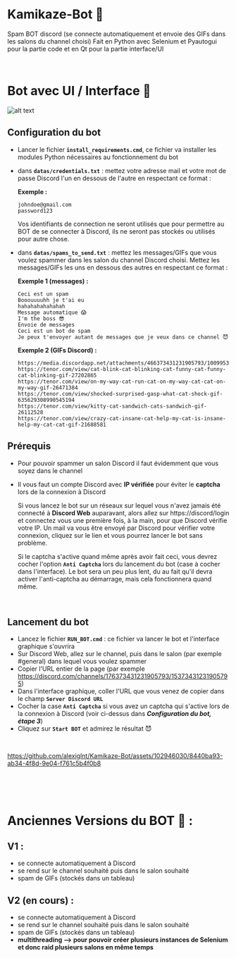 # Kamikaze-Bot 🤖
Spam BOT discord (se connecte automatiquement et envoie des GIFs dans les salons du channel choisi)
Fait en Python avec Selenium et Pyautogui pour la partie code et en Qt pour la partie interface/UI

<br>


# Bot avec UI / Interface 📱

![alt text](https://github.com/alexiglnt/Kamikaze-Bot/blob/main/images/demo-ui.png?raw=true)

## Configuration du bot
- Lancer le fichier **`install_requirements.cmd`**, ce fichier va installer les modules Python nécessaires au fonctionnement du bot
- dans **`datas/credentials.txt`** : mettez votre adresse mail et votre mot de passe Discord l'un en dessous de l'autre en respectant ce format :


    **Exemple :** 

    ```
    johndoe@gmail.com
    password123
    ```

    Vos identifiants de connection ne seront utilisés que pour permettre au BOT de se connecter à Discord, ils ne seront pas stockés ou utilisés pour autre chose. 
    
- dans **`datas/spams_to_send.txt`** : mettez les messages/GIFs que vous voulez spammer dans les salon du channel Discord choisi. Mettez les messages/GIFs les uns en dessous des autres en respectant ce format : 

    **Exemple 1 (messages) :** 

    ```
    Ceci est un spam
    Booouuuuhh je t'ai eu
    hahahahahahahah
    Message automatique 😱
    I'm the boss 😎
    Envoie de messages
    Ceci est un bot de spam
    Je peux t'envoyer autant de messages que je veux dans ce channel 😈 
    ```
    **Exemple 2 (GIFs Discord) :** 

    ```
    https://media.discordapp.net/attachments/466373431231905793/1009953158279221278/caption.gif
    https://tenor.com/view/cat-blink-cat-blinking-cat-funny-cat-funny-cat-blinking-gif-27202865
    https://tenor.com/view/on-my-way-cat-run-cat-on-my-way-cat-cat-on-my-way-gif-26471384
    https://tenor.com/view/shocked-surprised-gasp-what-cat-shock-gif-635629308990545194
    https://tenor.com/view/kitty-cat-sandwich-cats-sandwich-gif-26112528
    https://tenor.com/view/crazy-cat-insane-cat-help-my-cat-is-insane-help-my-cat-cat-gif-21688581
    ```


## Prérequis
- Pour pouvoir spammer un salon Discord il faut évidemment que vous soyez dans le channel
- Il vous faut un compte Discord avec **IP vérifiée** pour éviter le **captcha** lors de la connexion à Discord 

    Si vous lancez le bot sur un réseaux sur lequel vous n'avez jamais été connecté à **Discord Web** auparavant, alors allez sur https://discord/login et connectez vous une première fois, à la main, pour que Discord vérifie votre IP. Un mail va vous être envoyé par Discord pour vérifier votre connexion, cliquez sur le lien et vous pourrez lancer le bot sans problème.

    Si le captcha s'active quand même après avoir fait ceci, vous devrez cocher l'option **`Anti Captcha`** lors du lancement du bot (case à cocher dans l'interface). Le bot sera un peu plus lent, du au fait qu'il devra activer l'anti-captcha au démarrage, mais cela fonctionnera quand même.


<br>

## Lancement du bot

- Lancez le fichier **`RUN_BOT.cmd`** : ce fichier va lancer le bot et l'interface graphique s'ouvrira 
- Sur Discord Web, allez sur le channel, puis dans le salon (par exemple #general) dans lequel vous voulez spammer
- Copier l'URL entier de la page (par exemple https://discord.com/channels/176373431231905793/15373431231905795)
- Dans l'interface graphique, coller l'URL que vous venez de copier dans le champ **`Server Discord URL`**
- Cocher la case **`Anti Captcha`** si vous avez un captcha qui s'active lors de la connexion à Discord (voir ci-dessus dans ***Configuration du bot, étape 3***)
- Cliquez sur **`Start BOT`** et admirez le résultat 😈

<br>

https://github.com/alexiglnt/Kamikaze-Bot/assets/102946030/8440ba93-ab34-4f8d-9e04-f761c5b4f0b8


<br><br><br>


# Anciennes Versions du BOT 🤖 :

## V1 :
- se connecte automatiquement à Discord
- se rend sur le channel souhaité puis dans le salon souhaité 
- spam de GIFs (stockés dans un tableau)

## V2 (en cours) :
- se connecte automatiquement à Discord
- se rend sur le channel souhaité puis dans le salon souhaité 
- spam de GIFs (stockés dans un tableau)
- **multithreading --> pour pouvoir créer plusieurs instances de Selenium et donc raid plusieurs salons en même temps**
